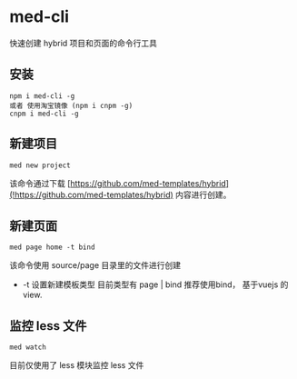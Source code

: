 # med-cli
快速创建 hybrid 项目和页面的命令行工具


## 安装
``` shell
npm i med-cli -g
或者 使用淘宝镜像 (npm i cnpm -g)
cnpm i med-cli -g 
```


## 新建项目
``` shell
med new project 
```

该命令通过下载 [https://github.com/med-templates/hybrid](!https://github.com/med-templates/hybrid) 内容进行创建。


## 新建页面
``` shell
med page home -t bind
```
该命令使用 source/page 目录里的文件进行创建
- -t 设置新建模板类型
目前类型有 page | bind
推荐使用bind， 基于vuejs 的 view.


## 监控 less 文件
``` shell
med watch 
```
目前仅使用了 less 模块监控 less 文件
